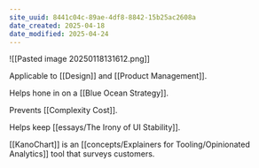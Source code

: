 ```yaml
---
site_uuid: 8441c04c-89ae-4df8-8842-15b25ac2608a
date_created: 2025-04-18
date_modified: 2025-04-24
---
```



![[Pasted image 20250118131612.png]]

Applicable to [[Design]] and [[Product Management]].  

Helps hone in on a [[Blue Ocean Strategy]].  

Prevents [[Complexity Cost]].

Helps keep [[essays/The Irony of UI Stability]].

[[KanoChart]] is an [[concepts/Explainers for Tooling/Opinionated Analytics]] tool that surveys customers.  
